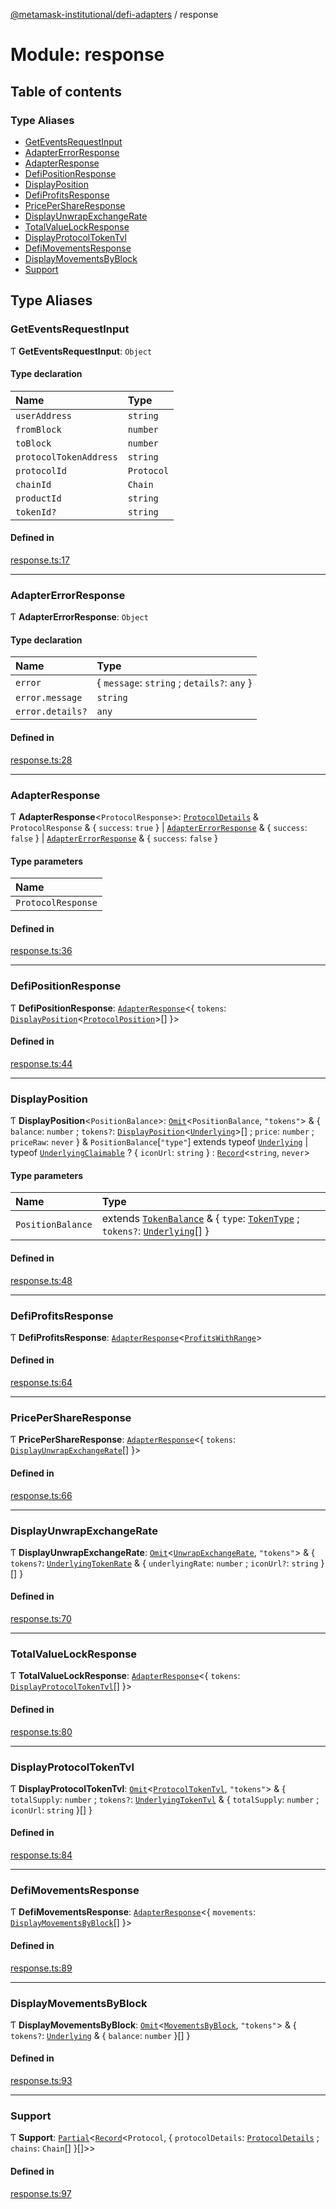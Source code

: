 [@metamask-institutional/defi-adapters](../README.md) / response

# Module: response

## Table of contents

### Type Aliases

- [GetEventsRequestInput](response.md#geteventsrequestinput)
- [AdapterErrorResponse](response.md#adaptererrorresponse)
- [AdapterResponse](response.md#adapterresponse)
- [DefiPositionResponse](response.md#defipositionresponse)
- [DisplayPosition](response.md#displayposition)
- [DefiProfitsResponse](response.md#defiprofitsresponse)
- [PricePerShareResponse](response.md#pricepershareresponse)
- [DisplayUnwrapExchangeRate](response.md#displayUnwrapExchangeRate)
- [TotalValueLockResponse](response.md#totalvaluelockresponse)
- [DisplayProtocolTokenTvl](response.md#displayprotocoltokentvl)
- [DefiMovementsResponse](response.md#defimovementsresponse)
- [DisplayMovementsByBlock](response.md#displaymovementsbyblock)
- [Support](response.md#support)

## Type Aliases

### GetEventsRequestInput

Ƭ **GetEventsRequestInput**: `Object`

#### Type declaration

| Name                   | Type       |
| :--------------------- | :--------- |
| `userAddress`          | `string`   |
| `fromBlock`            | `number`   |
| `toBlock`              | `number`   |
| `protocolTokenAddress` | `string`   |
| `protocolId`           | `Protocol` |
| `chainId`              | `Chain`    |
| `productId`            | `string`   |
| `tokenId?`             | `string`   |

#### Defined in

[response.ts:17](https://github.com/consensys-vertical-apps/mmi-defi-adapters/blob/main/src/types/response.ts#L17)

---

### AdapterErrorResponse

Ƭ **AdapterErrorResponse**: `Object`

#### Type declaration

| Name             | Type                                        |
| :--------------- | :------------------------------------------ |
| `error`          | { `message`: `string` ; `details?`: `any` } |
| `error.message`  | `string`                                    |
| `error.details?` | `any`                                       |

#### Defined in

[response.ts:28](https://github.com/consensys-vertical-apps/mmi-defi-adapters/blob/main/src/types/response.ts#L28)

---

### AdapterResponse

Ƭ **AdapterResponse**<`ProtocolResponse`\>: [`ProtocolDetails`](adapter.md#protocoldetails) & `ProtocolResponse` & { `success`: `true` } \| [`AdapterErrorResponse`](response.md#adaptererrorresponse) & { `success`: `false` } \| [`AdapterErrorResponse`](response.md#adaptererrorresponse) & { `success`: `false` }

#### Type parameters

| Name               |
| :----------------- |
| `ProtocolResponse` |

#### Defined in

[response.ts:36](https://github.com/consensys-vertical-apps/mmi-defi-adapters/blob/main/src/types/response.ts#L36)

---

### DefiPositionResponse

Ƭ **DefiPositionResponse**: [`AdapterResponse`](response.md#adapterresponse)<{ `tokens`: [`DisplayPosition`](response.md#displayposition)<[`ProtocolPosition`](../interfaces/adapter.ProtocolPosition.md)\>[] }\>

#### Defined in

[response.ts:44](https://github.com/consensys-vertical-apps/mmi-defi-adapters/blob/main/src/types/response.ts#L44)

---

### DisplayPosition

Ƭ **DisplayPosition**<`PositionBalance`\>: [`Omit`](https://www.typescriptlang.org/docs/handbook/utility-types.html#omittype-keys)<`PositionBalance`, `"tokens"`\> & { `balance`: `number` ; `tokens?`: [`DisplayPosition`](response.md#displayposition)<[`Underlying`](../interfaces/adapter.Underlying.md)\>[] ; `price`: `number` ; `priceRaw`: `never` } & `PositionBalance`[``"type"``] extends typeof [`Underlying`](adapter.md#underlying) \| typeof [`UnderlyingClaimable`](adapter.md#underlyingclaimable) ? { `iconUrl`: `string` } : [`Record`](https://www.typescriptlang.org/docs/handbook/utility-types.html#recordkeys-type)<`string`, `never`\>

#### Type parameters

| Name              | Type                                                                                                                                                                                 |
| :---------------- | :----------------------------------------------------------------------------------------------------------------------------------------------------------------------------------- |
| `PositionBalance` | extends [`TokenBalance`](../interfaces/adapter.TokenBalance.md) & { `type`: [`TokenType`](adapter.md#tokentype) ; `tokens?`: [`Underlying`](../interfaces/adapter.Underlying.md)[] } |

#### Defined in

[response.ts:48](https://github.com/consensys-vertical-apps/mmi-defi-adapters/blob/main/src/types/response.ts#L48)

---

### DefiProfitsResponse

Ƭ **DefiProfitsResponse**: [`AdapterResponse`](response.md#adapterresponse)<[`ProfitsWithRange`](../interfaces/adapter.ProfitsWithRange.md)\>

#### Defined in

[response.ts:64](https://github.com/consensys-vertical-apps/mmi-defi-adapters/blob/main/src/types/response.ts#L64)

---

### PricePerShareResponse

Ƭ **PricePerShareResponse**: [`AdapterResponse`](response.md#adapterresponse)<{ `tokens`: [`DisplayUnwrapExchangeRate`](response.md#displayUnwrapExchangeRate)[] }\>

#### Defined in

[response.ts:66](https://github.com/consensys-vertical-apps/mmi-defi-adapters/blob/main/src/types/response.ts#L66)

---

### DisplayUnwrapExchangeRate

Ƭ **DisplayUnwrapExchangeRate**: [`Omit`](https://www.typescriptlang.org/docs/handbook/utility-types.html#omittype-keys)<[`UnwrapExchangeRate`](../interfaces/adapter.UnwrapExchangeRate.md), `"tokens"`\> & { `tokens?`: [`UnderlyingTokenRate`](../interfaces/adapter.UnderlyingTokenRate.md) & { `underlyingRate`: `number` ; `iconUrl?`: `string` }[] }

#### Defined in

[response.ts:70](https://github.com/consensys-vertical-apps/mmi-defi-adapters/blob/main/src/types/response.ts#L70)

---

### TotalValueLockResponse

Ƭ **TotalValueLockResponse**: [`AdapterResponse`](response.md#adapterresponse)<{ `tokens`: [`DisplayProtocolTokenTvl`](response.md#displayprotocoltokentvl)[] }\>

#### Defined in

[response.ts:80](https://github.com/consensys-vertical-apps/mmi-defi-adapters/blob/main/src/types/response.ts#L80)

---

### DisplayProtocolTokenTvl

Ƭ **DisplayProtocolTokenTvl**: [`Omit`](https://www.typescriptlang.org/docs/handbook/utility-types.html#omittype-keys)<[`ProtocolTokenTvl`](../interfaces/adapter.ProtocolTokenTvl.md), `"tokens"`\> & { `totalSupply`: `number` ; `tokens?`: [`UnderlyingTokenTvl`](../interfaces/adapter.UnderlyingTokenTvl.md) & { `totalSupply`: `number` ; `iconUrl`: `string` }[] }

#### Defined in

[response.ts:84](https://github.com/consensys-vertical-apps/mmi-defi-adapters/blob/main/src/types/response.ts#L84)

---

### DefiMovementsResponse

Ƭ **DefiMovementsResponse**: [`AdapterResponse`](response.md#adapterresponse)<{ `movements`: [`DisplayMovementsByBlock`](response.md#displaymovementsbyblock)[] }\>

#### Defined in

[response.ts:89](https://github.com/consensys-vertical-apps/mmi-defi-adapters/blob/main/src/types/response.ts#L89)

---

### DisplayMovementsByBlock

Ƭ **DisplayMovementsByBlock**: [`Omit`](https://www.typescriptlang.org/docs/handbook/utility-types.html#omittype-keys)<[`MovementsByBlock`](../interfaces/adapter.MovementsByBlock.md), `"tokens"`\> & { `tokens?`: [`Underlying`](../interfaces/adapter.Underlying.md) & { `balance`: `number` }[] }

#### Defined in

[response.ts:93](https://github.com/consensys-vertical-apps/mmi-defi-adapters/blob/main/src/types/response.ts#L93)

---

### Support

Ƭ **Support**: [`Partial`](https://www.typescriptlang.org/docs/handbook/utility-types.html#partialtype)<[`Record`](https://www.typescriptlang.org/docs/handbook/utility-types.html#recordkeys-type)<`Protocol`, { `protocolDetails`: [`ProtocolDetails`](adapter.md#protocoldetails) ; `chains`: `Chain`[] }[]\>\>

#### Defined in

[response.ts:97](https://github.com/consensys-vertical-apps/mmi-defi-adapters/blob/main/src/types/response.ts#L97)
